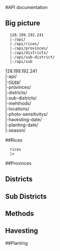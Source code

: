 #API documentation

## Big picture
 ```
   128.199.192.241
   |-/api/
   |-/api/rices/
   |-/api/provinces/
   |-/api/districts/
   |-/api/sub-district/
   |-/api/sub
 ```
  128.199.192.241 <br>
  |-api/ <br>
  |-[rices](##Rices)/ <br>
  |-provinces/ <br>
  |-districts/ <br>
  |-sub-districts/ <br>
  |-mehthods/ <br>
  |-locations/ <br>
  |-photo-sensitivitys/ <br>
  |-havesting-date/ <br>
  |-planting-date/ <br>
  |-season/ <br>


##Rices
  ```
    rices
    |=
  ```
##Provinces
## Districts
## Sub Districts
## Methods
## Havesting
##Planting
